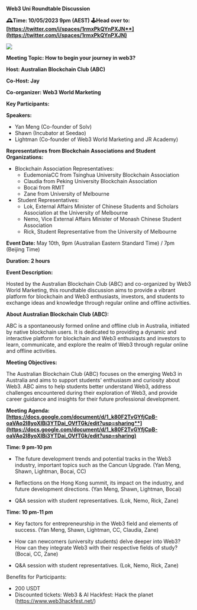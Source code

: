 ﻿**Web3 Uni Roundtable Discussion**

**🕰️Time:  10/05/2023 9pm (AEST)
🕹️Head over to: [https://twitter.com/i/spaces/1rmxPkQYnPXJN**](https://twitter.com/i/spaces/1rmxPkQYnPXJN)**

![](Aspose.Words.3efcec20-7b17-4338-a49e-2989c0590df6.001.png)

**Meeting Topic: How to begin your journey in web3?**

**Host: Australian Blockchain Club (ABC)** 

**Co-Host: Jay** 

**Co-organizer: Web3 World Marketing**

**Key Participants:**

**Speakers:**

- Yan Meng (Co-founder of Solv) 
- Shawn (Incubator at Seedao) 
- Lightman (Co-founder of Web3 World Marketing and JR Academy)

**Representatives from Blockchain Associations and Student Organizations:**

- Blockchain Association Representatives:
  - EudemoniaCC from Tsinghua University Blockchain Association 
  - Claudia from Peking University Blockchain Association 
  - Bocai from RMIT 
  - Zane from University of Melbourne 
- ` `Student Representatives:
  - Lok, External Affairs Minister of Chinese Students and Scholars Association at the University of Melbourne
  - Nemo, Vice External Affairs Minister of Monash Chinese Student Association
  - Rick, Student Representative from the University of Melbourne

**Event Date:** May 10th, 9pm (Australian Eastern Standard Time) / 7pm (Beijing Time)

**Duration: 2 hours**

**Event Description:**

Hosted by the Australian Blockchain Club (ABC) and co-organized by Web3 World Marketing, this roundtable discussion aims to provide a vibrant platform for blockchain and Web3 enthusiasts, investors, and students to exchange ideas and knowledge through regular online and offline activities.

**About Australian Blockchain Club (ABC):**

ABC is a spontaneously formed online and offline club in Australia, initiated by native blockchain users. It is dedicated to providing a dynamic and interactive platform for blockchain and Web3 enthusiasts and investors to learn, communicate, and explore the realm of Web3 through regular online and offline activities.

**Meeting Objectives:**

The Australian Blockchain Club (ABC) focuses on the emerging Web3 in Australia and aims to support students' enthusiasm and curiosity about Web3. ABC aims to help students better understand Web3, address challenges encountered during their exploration of Web3, and provide career guidance and insights for their future professional development. 

**Meeting Agenda: [https://docs.google.com/document/d/1_k80F2TvGYfjCpB-oaVAo2I8yoXIBi3YTDai_OVfTGk/edit?usp=sharing**](https://docs.google.com/document/d/1_k80F2TvGYfjCpB-oaVAo2I8yoXIBi3YTDai_OVfTGk/edit?usp=sharing)**

**Time: 9 pm-10 pm**

- The future development trends and potential tracks in the Web3 industry, important topics such as the Cancun Upgrade. (Yan Meng, Shawn, Lightman, Bocai, CC)

- Reflections on the Hong Kong summit, its impact on the industry, and future development directions. (Yan Meng, Shawn, Lightman, Bocai)

- Q&A session with student representatives. (Lok, Nemo, Rick, Zane)

**Time: 10 pm-11 pm**

- Key factors for entrepreneurship in the Web3 field and elements of success. (Yan Meng, Shawn, Lightman, CC, Claudia, Zane)

- How can newcomers (university students) delve deeper into Web3? How can they integrate Web3 with their respective fields of study? (Bocai, CC, Zane)
- Q&A session with student representatives. (Lok, Nemo, Rick, Zane)

Benefits for Participants:

- 200 USDT
- Discounted tickets: Web3 & AI Hackfest: Hack the planet (<https://www.web3hackfest.net/>)


